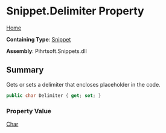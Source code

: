 # Snippet\.Delimiter Property

[Home](../../../../README.md)

**Containing Type**: [Snippet](../README.md)

**Assembly**: Pihrtsoft\.Snippets\.dll

## Summary

Gets or sets a delimiter that encloses placeholder in the code\.

```csharp
public char Delimiter { get; set; }
```

### Property Value

[Char](https://docs.microsoft.com/en-us/dotnet/api/system.char)

